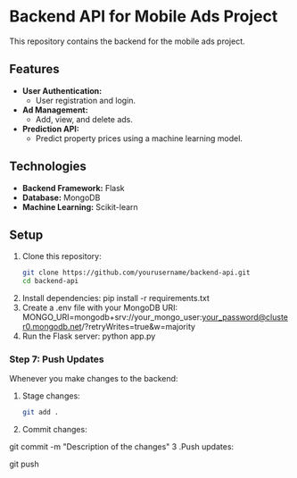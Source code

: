 # Backend API for Mobile Ads Project

This repository contains the backend for the mobile ads project.

## Features
- **User Authentication:**
  - User registration and login.
- **Ad Management:**
  - Add, view, and delete ads.
- **Prediction API:**
  - Predict property prices using a machine learning model.

## Technologies
- **Backend Framework:** Flask
- **Database:** MongoDB
- **Machine Learning:** Scikit-learn

## Setup
1. Clone this repository:
   ```bash
   git clone https://github.com/yourusername/backend-api.git
   cd backend-api
2. Install dependencies:
pip install -r requirements.txt
3. Create a .env file with your MongoDB URI:
MONGO_URI=mongodb+srv://your_mongo_user:your_password@cluster0.mongodb.net/?retryWrites=true&w=majority
4. Run the Flask server:
python app.py


### **Step 7: Push Updates**
Whenever you make changes to the backend:
1. Stage changes:
   ```bash
   git add .
2. Commit changes:

git commit -m "Description of the changes"
3 .Push updates:

git push
